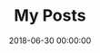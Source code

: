 ---
title: 'My Posts'
date: 2018-06-30 00:00:00
description: Currently Under Construction
featured_image: '/images/demo/mka_stage.png'
---